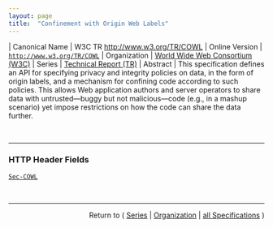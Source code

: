 ```yaml
---
layout: page
title:  "Confinement with Origin Web Labels"
---
```


| Canonical Name | W3C TR http://www.w3.org/TR/COWL
| Online Version | [`http://www.w3.org/TR/COWL`](http://www.w3.org/TR/COWL)
| Organization | [World Wide Web Consortium (W3C)](..)
| Series | [Technical Report (TR)](.)
| Abstract | This specification defines an API for specifying privacy and integrity policies on data, in the form of origin labels, and a mechanism for confining code according to such policies. This allows Web application authors and server operators to share data with untrusted—buggy but not malicious—code (e.g., in a mashup scenario) yet impose restrictions on how the code can share the data further.

<br/>
<hr/>

### HTTP Header Fields

[`Sec-COWL`](/concepts/http-header/Sec-COWL "The Sec-COWL HTTP request and response headers are used by user agents and servers to convey label metadata to servers and user agents, respectively.")



<br/>
<hr/>

<p style="text-align: right">Return to ( <a href="./">Series</a> | <a href="../">Organization</a> | <a href="../../">all Specifications</a> )</p>